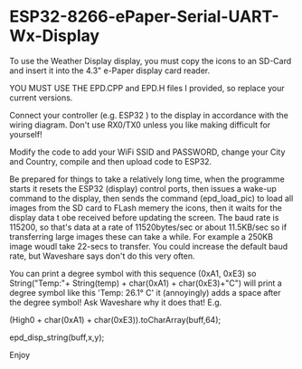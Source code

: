 # ESP32-8266-ePaper-Serial-UART-Wx-Display

To use the Weather Display display, you must copy the icons to an SD-Card and insert it into the 4.3" e-Paper display card reader. 

YOU MUST USE THE EPD.CPP and EPD.H files I provided, so replace your current versions.

Connect your controller (e.g. ESP32 ) to the display in accordance with the wiring diagram. Don't use RX0/TX0 unless you like making difficult for yourself!

Modify the code to add your WiFi SSID and PASSWORD, change your City and Country, compile and then upload code to ESP32.

Be prepared for things to take a relatively long time, when the programme starts it resets the ESP32 (display) control ports, then issues a wake-up command to the display, then sends the command (epd_load_pic) to load all images from the SD card to FLash memery the icons, then it waits for the display data t obe received before updating the screen. The baud rate is 115200, so that's data at a rate of 11520bytes/sec or about 11.5KB/sec so if transferring large images these can take a while. For example a 250KB image woudl take 22-secs to transfer. You could increase the default baud rate, but Waveshare says don't do this very often.

You can print a degree symbol with this sequence (0xA1, 0xE3) so String("Temp:"+ String(temp) + char(0xA1) + char(0xE3)+"C") will print a degree symbol like this 'Temp: 26.1° C' it (annoyingly) adds a space after the degree symbol! Ask Waveshare why it does that! E.g.

(High0 + char(0xA1) + char(0xE3)).toCharArray(buff,64);

epd_disp_string(buff,x,y);

Enjoy
